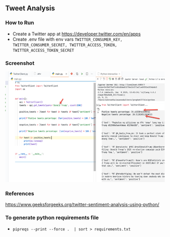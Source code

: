 ## Tweet Analysis

### How to Run
- Create a Twitter app at https://developer.twitter.com/en/apps
- Create .env file with env vars `TWITTER_CONSUMER_KEY, TWITTER_CONSUMER_SECRET, TWITTER_ACCESS_TOKEN, TWITTER_ACCESS_TOKEN_SECRET`

### Screenshot
<img src="./assets/tweet-analysis.png" height=350>

### References
https://www.geeksforgeeks.org/twitter-sentiment-analysis-using-python/

### To generate python requirements file
- `pipreqs --print --force .  | sort > requirements.txt`